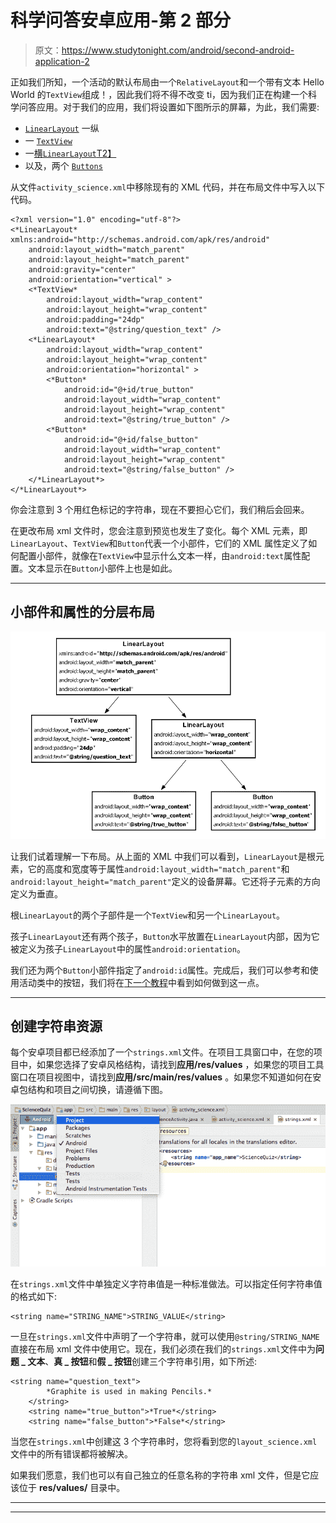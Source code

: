 # 科学问答安卓应用-第 2 部分

> 原文：<https://www.studytonight.com/android/second-android-application-2>

正如我们所知，一个活动的默认布局由一个`RelativeLayout`和一个带有文本 Hello World 的`TextView`组成！，因此我们将不得不改变 ti，因为我们正在构建一个科学问答应用。对于我们的应用，我们将设置如下图所示的屏幕，为此，我们需要:

*   [`LinearLayout`](linear-layout-in-android) 一纵
*   一 [`TextView`](android-textview)
*   一[横`LinearLayout`T2】](linear-layout-in-android)
*   以及，两个 [`Buttons`](android-button-view)

从文件`activity_science.xml`中移除现有的 XML 代码，并在布局文件中写入以下代码。

```
<?xml version="1.0" encoding="utf-8"?>
<*LinearLayout* xmlns:android="http://schemas.android.com/apk/res/android"
    android:layout_width="match_parent"
    android:layout_height="match_parent"
    android:gravity="center"
    android:orientation="vertical" >
    <*TextView*
        android:layout_width="wrap_content"
        android:layout_height="wrap_content"
        android:padding="24dp"
        android:text="@string/question_text" />
    <*LinearLayout*
        android:layout_width="wrap_content"
        android:layout_height="wrap_content"
        android:orientation="horizontal" >
        <*Button*
            android:id="@+id/true_button"
            android:layout_width="wrap_content"
            android:layout_height="wrap_content"
            android:text="@string/true_button" />
        <*Button*
            android:id="@+id/false_button"
            android:layout_width="wrap_content"
            android:layout_height="wrap_content"
            android:text="@string/false_button" />
    </*LinearLayout*>
</*LinearLayout*>
```

你会注意到 3 个用红色标记的字符串，现在不要担心它们，我们稍后会回来。

在更改布局 xml 文件时，您会注意到预览也发生了变化。每个 XML 元素，即`LinearLayout`、`TextView`和`Button`代表一个小部件，它们的 XML 属性定义了如何配置小部件，就像在`TextView`中显示什么文本一样，由`android:text`属性配置。文本显示在`Button`小部件上也是如此。

* * *

## 小部件和属性的分层布局

![Science Quiz Android App development](img/3cebac8ecbefe57cf97a7cdd5901347d.png)

让我们试着理解一下布局。从上面的 XML 中我们可以看到，`LinearLayout`是根元素，它的高度和宽度等于属性`android:layout_width="match_parent"`和`android:layout_height="match_parent"`定义的设备屏幕。它还将子元素的方向定义为垂直。

根`LinearLayout`的两个子部件是一个`TextView`和另一个`LinearLayout`。

孩子`LinearLayout`还有两个孩子，`Button`水平放置在`LinearLayout`内部，因为它被定义为孩子`LinearLayout`中的属性`android:orientation`。

我们还为两个`Button`小部件指定了`android:id`属性。完成后，我们可以参考和使用活动类中的按钮，我们将在[下一个教程](second-android-application-3)中看到如何做到这一点。

* * *

## 创建字符串资源

每个安卓项目都已经添加了一个`strings.xml`文件。在项目工具窗口中，在您的项目中，如果您选择了安卓风格结构，请找到**应用/res/values** ，如果您的项目工具窗口在项目视图中，请找到**应用/src/main/res/values** 。如果您不知道如何在安卓包结构和项目之间切换，请遵循下图。

![Science Quiz Android App development](img/7f4bf7257ab98c67c8eb64a34874dcbe.png)

在`strings.xml`文件中单独定义字符串值是一种标准做法。可以指定任何字符串值的格式如下:

```
<string name="STRING_NAME">STRING_VALUE</string>
```

一旦在`strings.xml`文件中声明了一个字符串，就可以使用`@string/STRING_NAME`直接在布局 xml 文件中使用它。现在，我们必须在我们的`strings.xml`文件中为**问题 _ 文本**、**真 _ 按钮**和**假 _ 按钮**创建三个字符串引用，如下所述:

```
<string name="question_text">
        *Graphite is used in making Pencils.*
    </string>
    <string name="true_button">*True*</string>
    <string name="false_button">*False*</string>
```

当您在`strings.xml`中创建这 3 个字符串时，您将看到您的`layout_science.xml`文件中的所有错误都将被解决。

如果我们愿意，我们也可以有自己独立的任意名称的字符串 xml 文件，但是它应该位于 **res/values/** 目录中。

* * *

* * *